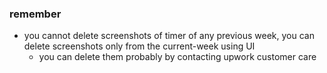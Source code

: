 ### remember
- you cannot delete screenshots of timer of any previous week, you can delete screenshots only from the current-week using UI
	- you can delete them probably by contacting upwork customer care